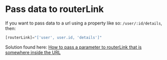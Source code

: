 # Pass data to routerLink

If you want to pass data to a url using a property like so: `/user/:id/details`, then:

```js
[routerLink]="['user', user.id, 'details']"
```

 Solution found here: [How to pass a parameter to routerLink that is somewhere inside the URL](https://stackoverflow.com/questions/38062702/how-to-pass-a-parameter-to-routerlink-that-is-somewhere-inside-the-url)